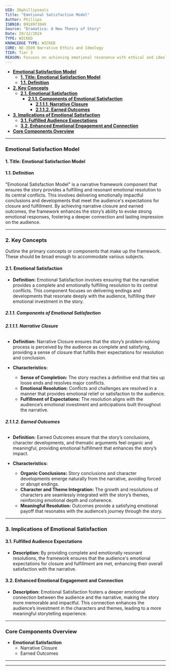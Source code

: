 ```yaml
---
UID: 26phillipseals
Title: "Emotional Satisfaction Model"
Author: Phillips
ISBN10: 091897304X
Source: "Dramatica: A New Theory of Story"
Date: 20/12/2024
TYPE: WICKED
KNOWLEDGE TYPE: WICKED
CORE: NE-3509 Narrative Ethics and Ideology
TIER: Tier 3
REASON: Focuses on achieving emotional resonance with ethical and ideological considerations.
---
```


- [**Emotional Satisfaction Model**](#emotional-satisfaction-model)
  - [**1. Title: Emotional Satisfaction Model**](#1-title-emotional-satisfaction-model)
  - [**1.1. Definition**](#11-definition)
- [**2. Key Concepts**](#2-key-concepts)
  - [**2.1. Emotional Satisfaction**](#21-emotional-satisfaction)
    - [**2.1.1. Components of Emotional Satisfaction**](#211-components-of-emotional-satisfaction)
      - [**2.1.1.1. Narrative Closure**](#2111-narrative-closure)
      - [**2.1.1.2. Earned Outcomes**](#2112-earned-outcomes)
- [**3. Implications of Emotional Satisfaction**](#3-implications-of-emotional-satisfaction)
  - [**3.1. Fulfilled Audience Expectations**](#31-fulfilled-audience-expectations)
  - [**3.2. Enhanced Emotional Engagement and Connection**](#32-enhanced-emotional-engagement-and-connection)
- [**Core Components Overview**](#core-components-overview)

---

### **Emotional Satisfaction Model**

#### **1. Title: Emotional Satisfaction Model**

#### **1.1. Definition**

"Emotional Satisfaction Model" is a narrative framework component that ensures the story provides a fulfilling and resonant emotional resolution to its central conflicts. This involves delivering emotionally impactful conclusions and developments that meet the audience's expectations for closure and fulfillment. By achieving narrative closure and earned outcomes, the framework enhances the story’s ability to evoke strong emotional responses, fostering a deeper connection and lasting impression on the audience.

---

### **2. Key Concepts**

Outline the primary concepts or components that make up the framework. These should be broad enough to accommodate various subjects.

#### **2.1. Emotional Satisfaction**

- **Definition:**
  Emotional Satisfaction involves ensuring that the narrative provides a complete and emotionally fulfilling resolution to its central conflicts. This component focuses on delivering endings and developments that resonate deeply with the audience, fulfilling their emotional investment in the story.

##### **2.1.1. Components of Emotional Satisfaction**

###### **2.1.1.1. Narrative Closure**

- **Definition:**
  Narrative Closure ensures that the story’s problem-solving process is perceived by the audience as complete and satisfying, providing a sense of closure that fulfills their expectations for resolution and conclusion.

- **Characteristics:**
  - **Sense of Completion:** The story reaches a definitive end that ties up loose ends and resolves major conflicts.
  - **Emotional Resolution:** Conflicts and challenges are resolved in a manner that provides emotional relief or satisfaction to the audience.
  - **Fulfillment of Expectations:** The resolution aligns with the audience’s emotional investment and anticipations built throughout the narrative.

###### **2.1.1.2. Earned Outcomes**

- **Definition:**
  Earned Outcomes ensure that the story’s conclusions, character developments, and thematic arguments feel organic and meaningful, providing emotional fulfillment that enhances the story’s impact.

- **Characteristics:**
  - **Organic Conclusions:** Story conclusions and character developments emerge naturally from the narrative, avoiding forced or abrupt endings.
  - **Character and Theme Integration:** The growth and resolutions of characters are seamlessly integrated with the story’s themes, reinforcing emotional depth and coherence.
  - **Meaningful Resolution:** Outcomes provide a satisfying emotional payoff that resonates with the audience’s journey through the story.

---

### **3. Implications of Emotional Satisfaction**

#### **3.1. Fulfilled Audience Expectations**

- **Description:**
  By providing complete and emotionally resonant resolutions, the framework ensures that the audience's emotional expectations for closure and fulfillment are met, enhancing their overall satisfaction with the narrative.

#### **3.2. Enhanced Emotional Engagement and Connection**

- **Description:**
  Emotional Satisfaction fosters a deeper emotional connection between the audience and the narrative, making the story more memorable and impactful. This connection enhances the audience’s investment in the characters and themes, leading to a more meaningful storytelling experience.

---

### **Core Components Overview**

- **Emotional Satisfaction**
  - Narrative Closure
  - Earned Outcomes

---

---
